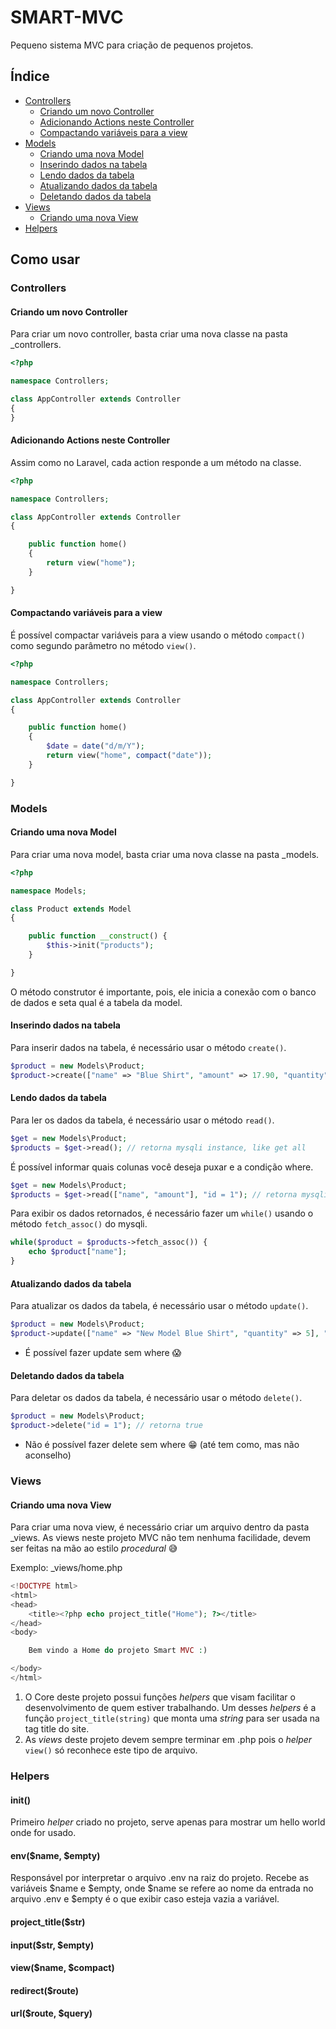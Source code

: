 # SMART-MVC

Pequeno sistema MVC para criação de pequenos projetos.

## Índice

- [Controllers]
	- [Criando um novo Controller]
	- [Adicionando Actions neste Controller]
	- [Compactando variáveis para a view]
- [Models]
	- [Criando uma nova Model]
	- [Inserindo dados na tabela]
	- [Lendo dados da tabela]
	- [Atualizando dados da tabela]
	- [Deletando dados da tabela]
- [Views]
	- [Criando uma nova View]
- [Helpers]

## Como usar

### Controllers

#### Criando um novo Controller

Para criar um novo controller, basta criar uma nova classe na pasta \_controllers.

```php
<?php

namespace Controllers;

class AppController extends Controller
{
}
```

#### Adicionando Actions neste Controller

Assim como no Laravel, cada action responde a um método na classe.

```php
<?php

namespace Controllers;

class AppController extends Controller
{

	public function home()
	{
		return view("home");
	}

}
```

#### Compactando variáveis para a view

É possível compactar variáveis para a view usando o método `compact()` como segundo parâmetro no método `view()`.

```php
<?php

namespace Controllers;

class AppController extends Controller
{

	public function home()
	{
		$date = date("d/m/Y");
		return view("home", compact("date"));
	}

}
```

### Models

#### Criando uma nova Model

Para criar uma nova model, basta criar uma nova classe na pasta \_models.

```php
<?php

namespace Models;

class Product extends Model
{

	public function __construct() {
		$this->init("products");
	}

}

```

O método construtor é importante, pois, ele inicia a conexão com o banco de dados e seta qual é a tabela da model.

#### Inserindo dados na tabela

Para inserir dados na tabela, é necessário usar o método `create()`.

```php
$product = new Models\Product;
$product->create(["name" => "Blue Shirt", "amount" => 17.90, "quantity" => 10]); // retorna true
```

#### Lendo dados da tabela

Para ler os dados da tabela, é necessário usar o método `read()`.

```php
$get = new Models\Product;
$products = $get->read(); // retorna mysqli instance, like get all
```

É possível informar quais colunas você deseja puxar e a condição where.

```php
$get = new Models\Product;
$products = $get->read(["name", "amount"], "id = 1"); // retorna mysqli instance
```

Para exibir os dados retornados, é necessário fazer um `while()` usando o método `fetch_assoc()` do mysqli.

```php
while($product = $products->fetch_assoc()) {
	echo $product["name"];
}
```

#### Atualizando dados da tabela

Para atualizar os dados da tabela, é necessário usar o método `update()`.

```php
$product = new Models\Product;
$product->update(["name" => "New Model Blue Shirt", "quantity" => 5], "id = 1"); // retorna true
```

* É possível fazer update sem where 😱

#### Deletando dados da tabela

Para deletar os dados da tabela, é necessário usar o método `delete()`.

```php
$product = new Models\Product;
$product->delete("id = 1"); // retorna true
```

* Não é possível fazer delete sem where 😁 (até tem como, mas não aconselho)

### Views

#### Criando uma nova View

Para criar uma nova view, é necessário criar um arquivo dentro da pasta \_views. As views neste projeto MVC não tem nenhuma facilidade, devem ser feitas na mão ao estilo _procedural_ 😅

Exemplo: \_views/home.php
```php
<!DOCTYPE html>
<html>
<head>
	<title><?php echo project_title("Home"); ?></title>
</head>
<body>

	Bem vindo a Home do projeto Smart MVC :)

</body>
</html>
```

1. O Core deste projeto possui funções _helpers_ que visam facilitar o desenvolvimento de quem estiver trabalhando. Um desses _helpers_ é a função `project_title(string)` que monta uma _string_ para ser usada na tag title do site.
2. As _views_ deste projeto devem sempre terminar em .php pois o _helper_ `view()` só reconhece este tipo de arquivo.

### Helpers

#### init()
Primeiro _helper_ criado no projeto, serve apenas para mostrar um hello world onde for usado.

#### env($name, $empty)
Responsável por interpretar o arquivo .env na raiz do projeto.
Recebe as variáveis $name e $empty, onde $name se refere ao nome da entrada no arquivo .env e $empty é o que exibir caso esteja vazia a variável.

#### project_title($str)
#### input($str, $empty)
#### view($name, $compact)
#### redirect($route)
#### url($route, $query)

[Controllers]: #controllers
[Criando um novo Controller]: #criando-um-novo-controller
[Adicionando Actions neste Controller]: #adicionando-actions-neste-controller
[Compactando variáveis para a view]: #compactando-variáveis-para-a-view
[Models]: #models
[Criando uma nova Model]: #criando-uma-nova-model
[Inserindo dados na tabela]: #inserindo-dados-na-tabela
[Lendo dados da tabela]: #lendo-dados-da-tabela
[Atualizando dados da tabela]: #atualizando-dados-da-tabela
[Deletando dados da tabela]: #deletando-dados-da-tabela
[Views]: #views
[Criando uma nova View]: #criando-uma-nova-view
[Helpers]: #helpers

